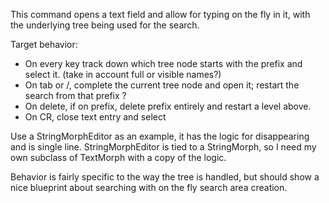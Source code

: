 This command opens a text field and allow for typing on the fly in it, with the underlying tree being used for the search.

Target behavior:
- On every key track down which tree node starts with the prefix and select it.
(take in account full or visible names?)
- On tab or /, complete the current tree node and open it; restart the search from that prefix ?
- On delete, if on prefix, delete prefix entirely and restart a level above.
- On CR, close text entry and select

Use a StringMorphEditor as an example, it has the logic for disappearing and is single line. StringMorphEditor is tied to a StringMorph, so I need my own subclass of TextMorph with a copy of the logic.

Behavior is fairly specific to the way the tree is handled, but should show a nice blueprint about searching with on the fly search area creation.